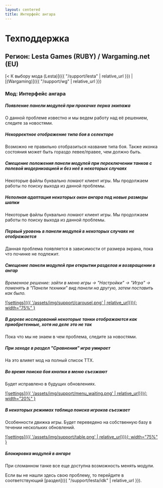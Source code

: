 ```yaml
---
layout: centered
title: Интерфейс ангара
---
```


# Техподдержка

## Регион: Lesta Games (RUBY) / Wargaming.net (EU)

[< К выбору мода (Lesta)]({{ "/support/lesta" | relative_url }}) \| [(Wargaming)]({{ "/support/wg" | relative_url }})

### Мод: Интерфейс ангара

##### Появление панели модулей при прокачке перка экипажа

О данной проблеме известно и мы ведем работу над её решением, следите за новостями.

##### Некорректное отображение типа боя в селекторе

Возможно не правильно отобразиться название типа боя. Также иконка состояния может быть гораздо левее/правее, чем должно быть.

##### Смещение положения панели модулей при переключении танков с полевой модернизацией и без неё в некоторых случаях

Некоторые файлы буквально ломают клиент игры. Мы продолжаем работы по поиску выхода из данной проблемы.

##### Неполная адаптация некоторых окон ангара под новые размеры шапки

Некоторые файлы буквально ломают клиент игры. Мы продолжаем работы по поиску выхода из данной проблемы.

##### Первый уровень в панели модулей в некоторых случаях не отображается

Данная проблема появляется в зависимости от размера экрана, пока что починке не подлежит.

##### Смещение панели модулей при открытии разделов и возвращении в ангар

*Временное решение: зайти в меню игры -> "Настройки" -> "Игра" -> поменять в "Панели техники" вид панели на другую, затем поставить как было.*

[![settings]({{ '/assets/img/support/carousel.png' | relative_url}}){: width="75%" }](/assets/img/support/carousel.png)

##### В дереве исследований некоторые танки отображаются как приобретенные, хотя на деле это не так

Пока что мы не знаем в чем проблема, следите за новостями.

##### При заходе в раздел "Сравнения" игра умирает

На это влияет мод на полный список ТТХ.

##### Во время поиска боя кнопки в меню съезжают

Будет исправлено в будущих обновлениях.

[![settings]({{ '/assets/img/support/menu_waiting.png' | relative_url}}){: width="20%" }](/assets/img/support/menu_waiting.png)

##### В некоторых режимах таблица поиска игроков съезжает

Особенности движка игры. Будет переведено на собственную базу в течении нескольких обновлений.

[![settings]({{ '/assets/img/support/table.png' | relative_url}}){: width="75%" }](/assets/img/support/table.png)

##### Блокировка модулей в ангаре

При сломанном танке все еще доступна возможность менять модули.

<div>
    <div class="b-hr-layoutfix">
        <div class="b-hr-block"><span></span></div>
    </div>
</div>

Если вы не нашли здесь свою проблему, то перейдите в соответствующий [раздел]({{ "/support/lesta/idk" | relative_url }}).
